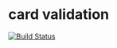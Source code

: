 # card validation
[![Build Status](https://travis-ci.com/Anwita-D/cardvalidation.svg?branch=main)](https://travis-ci.com/Anwita-D/cardvalidation)